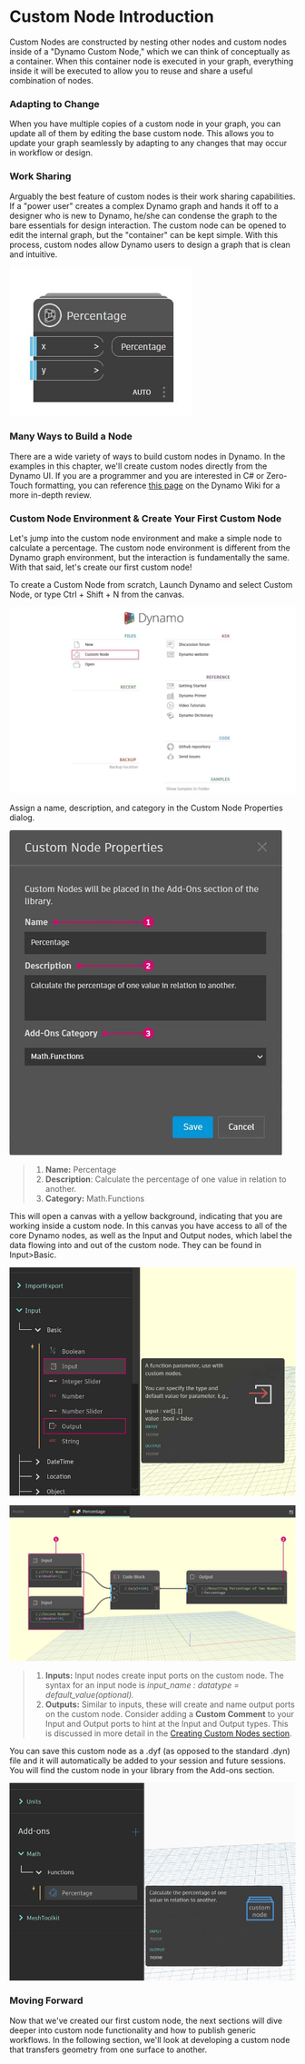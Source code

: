 # Custom Node Introduction

Custom Nodes are constructed by nesting other nodes and custom nodes inside of a "Dynamo Custom Node," which we can think of conceptually as a container. When this container node is executed in your graph, everything inside it will be executed to allow you to reuse and share a useful combination of nodes.

### Adapting to Change

When you have multiple copies of a custom node in your graph, you can update all of them by editing the base custom node. This allows you to update your graph seamlessly by adapting to any changes that may occur in workflow or design.

### Work Sharing

Arguably the best feature of custom nodes is their work sharing capabilities. If a "power user" creates a complex Dynamo graph and hands it off to a designer who is new to Dynamo, he/she can condense the graph to the bare essentials for design interaction. The custom node can be opened to edit the internal graph, but the "container" can be kept simple. With this process, custom nodes allow Dynamo users to design a graph that is clean and intuitive.

![](../images/6-1/1/customnodeintro-worksharing01.jpg)

### Many Ways to Build a Node

There are a wide variety of ways to build custom nodes in Dynamo. In the examples in this chapter, we'll create custom nodes directly from the Dynamo UI. If you are a programmer and you are interested in C# or Zero-Touch formatting, you can reference [this page](https://github.com/DynamoDS/Dynamo/wiki/How-To-Create-Your-Own-Nodes) on the Dynamo Wiki for a more in-depth review.

### Custom Node Environment & Create Your First Custom Node

Let's jump into the custom node environment and make a simple node to calculate a percentage. The custom node environment is different from the Dynamo graph environment, but the interaction is fundamentally the same. With that said, let's create our first custom node!

To create a Custom Node from scratch, Launch Dynamo and select Custom Node, or type Ctrl + Shift + N from the canvas.

![](../images/6-1/1/customnodeintro-customnodeenvironment01.jpg)

Assign a name, description, and category in the Custom Node Properties dialog.

![](../images/6-1/1/customnodeintro-customnodeenvironment02.jpg)

> 1. **Name:** Percentage
> 2. **Description**: Calculate the percentage of one value in relation to another.
> 3. **Category:** Math.Functions

This will open a canvas with a yellow background, indicating that you are working inside a custom node. In this canvas you have access to all of the core Dynamo nodes, as well as the Input and Output nodes, which label the data flowing into and out of the custom node. They can be found in Input>Basic.

![](../images/6-1/1/customnodeintro-customnodeenvironment03.jpg)

![](../images/6-1/1/customnodeintro-customnodeenvironment04.jpg)

> 1. **Inputs:** Input nodes create input ports on the custom node. The syntax for an input node is _input\_name : datatype = default\_value(optional)._
> 2. **Outputs:** Similar to inputs, these will create and name output ports on the custom node. Consider adding a **Custom Comment** to your Input and Output ports to hint at the Input and Output types. This is discussed in more detail in the [Creating Custom Nodes section](2-creating.md).

You can save this custom node as a .dyf (as opposed to the standard .dyn) file and it will automatically be added to your session and future sessions. You will find the custom node in your library from the Add-ons section.

![](../images/6-1/1/customnodeintro-customnodeenvironment05.jpg)

### Moving Forward

Now that we've created our first custom node, the next sections will dive deeper into custom node functionality and how to publish generic workflows. In the following section, we'll look at developing a custom node that transfers geometry from one surface to another.
